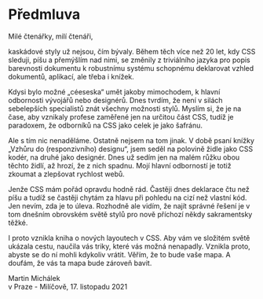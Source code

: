 # Předmluva

Milé čtenářky, milí čtenáři,

kaskádové styly už nejsou, čím bývaly. Během těch více než 20 let, kdy CSS sleduji, píšu a přemýšlím nad nimi, se změnily z triviálního jazyka pro popis barevnosti dokumentu k robustnímu systému schopnému deklarovat vzhled dokumentů, aplikací, ale třeba i knížek.

Kdysi bylo možné „céeseska“ umět jakoby mimochodem, k hlavní odbornosti vývojářů nebo designérů. Dnes tvrdím, že není v silách sebelepších specialistů znát všechny možnosti stylů. Myslím si, že je na čase, aby vznikaly profese zaměřené jen na určitou část CSS, tudíž je paradoxem, že odborníků na CSS jako celek je jako šafránu.

Ale s tím nic nenaděláme. Ostatně nejsem na tom jinak. V době psaní knížky „Vzhůru do (responzivního) designu“, jsem seděl na polovině židle jako CSS kodér, na druhé jako designér. Dnes už sedím jen na malém růžku obou těchto židlí, až hrozí, že z nich spadnu. Mojí hlavní odborností je totiž zkoumat a zlepšovat rychlost webů.

Jenže CSS mám pořád opravdu hodně rád. Častěji dnes deklarace čtu než píšu a tudíž se častěji chytám za hlavu při pohledu na cizí než vlastní kód. Jen nevím, zda je to úleva. Rozhodně ale vidím, že najít správné řešení je v tom dnešním obrovském světě stylů pro nově příchozí někdy sakramentsky těžké.

I proto vznikla kniha o nových layoutech v CSS. Aby vám ve složitém světě ukázala cestu, naučila vás triky, které vás možná nenapadly. Vznikla proto, abyste se do ní mohli kdykoliv vrátit. Věřím, že to bude vaše mapa. A doufám, že vás ta mapa bude zároveň bavit.

Martin Michálek  
v Praze - Milíčově, 17. listopadu 2021
